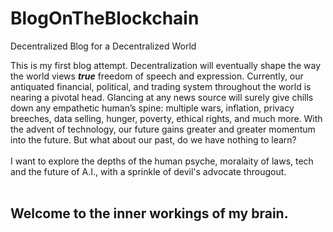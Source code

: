 # BlogOnTheBlockchain
Decentralized Blog for a Decentralized World
<!DOCTYPE html>
<html>
<html lan="en" data-react-helmet="lang">
<body>This is my first blog attempt. Decentralization will eventually shape the way the world views <i><b>true</b></i> freedom of speech and expression. Currently, our antiquated financial, political, and trading system throughout the world is nearing a pivotal head. Glancing at any news source will surely give chills down any empathetic human’s spine: multiple wars, inflation, privacy breeches, data selling, hunger, poverty, ethical rights, and much more. With the advent of technology, our future gains greater and greater momentum into the future. But what about our past, do we have nothing to learn?
<br>
</br>
I want to explore the depths of the human psyche, moralaity of laws, tech and the future of A.I., with a sprinkle of devil's advocate througout.
<br>
</br>
<h2>Welcome to the inner workings of my brain.
</h2>
</body>
</html>
